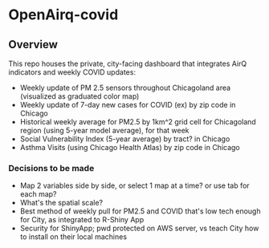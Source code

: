# OpenAirq-covid

## Overview

This repo houses the private, city-facing dashboard that integrates AirQ indicators and weekly COVID updates:

- Weekly update of PM 2.5 sensors throughout Chicagoland area (visualized as graduated color map)
- Weekly update of 7-day new cases for COVID (ex) by zip code in Chicago
- Historical weekly average for PM2.5 by 1km^2 grid cell for Chicagoland region (using 5-year model average), for that week
- Social Vulnerability Index (5-year average) by tract? in Chicago
- Asthma Visits (using Chicago Health Atlas) by zip code in Chicago

### Decisions to be made
- Map 2 variables side by side, or select 1 map at a time? or use tab for each map?
- What's the spatial scale?
- Best method of weekly pull for PM2.5 and COVID that's low tech enough for City, as integrated to R-Shiny App
- Security for ShinyApp; pwd protected on AWS server, vs teach City how to install on their local machines

